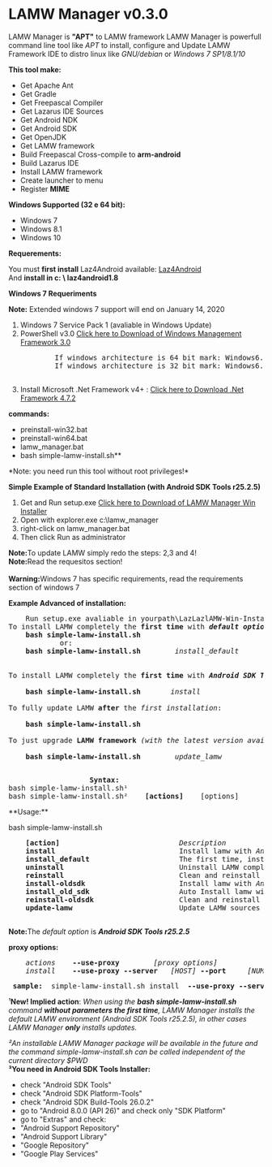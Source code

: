 # **LAMW Manager v0.3.0**

LAMW Manager is  **"APT"** to LAMW framework
LAMW Manager is powerfull   command line tool like *APT* to install, configure and Update LAMW Framework IDE
to distro linux like *GNU/debian* or *Windows 7 SP1/8.1/10*


**This tool make:**
<ul>
	<li>Get Apache Ant</li>
	<li>Get Gradle</li>
	<li>Get Freepascal Compiler</li>
	<li>Get Lazarus IDE Sources</li>
	<li>Get Android NDK</li>
	<li>Get Android SDK</li>
	<li>Get OpenJDK</li>
	<li>Get LAMW framework</li>
	<li>Build Freepascal Cross-compile to <strong>arm-android</strong></li>
	<li>Build Lazarus IDE</li>
	<li>Install LAMW framework</li>
	<li>Create launcher to menu</li>
	<li>Register <strong>MIME</strong> </li>
</ul>


**Windows Supported (32 e 64 bit):**

<ul>
	<li>Windows 7</li>
	<li>Windows 8.1</li>
	<li>Windows 10</li>
</ul>		

**Requerements:**
<p>
	You must <strong>first install</strong> Laz4Android available: <a href="https://ufpr.dl.sourceforge.net/project/laz4android/laz4android1.8.0-FPC3.0.4.exe"> Laz4Android</a> 
	<br>And <strong>install in c: \ laz4android1.8</strong></br>
</p>

**Windows 7 Requeriments**
<p>
	<strong>Note:</strong> Extended windows 7 support will end on January 14, 2020
	<ol>
	<li>Windows 7 Service Pack 1 (avaliable in Windows Update)</li>
	<li>PowerShell v3.0  <a href="https://www.microsoft.com/en-us/download/details.aspx?id=34595">  Click here to Download of Windows Management Framework 3.0 </a>
	<pre>
		If windows architecture is 64 bit mark: Windows6.1-KB2506143-x64.msu and click next to download file
		If windows architecture is 32 bit mark: Windows6.1-KB2506143-x86.msu and click next to download file
	</pre>
	<li>Install Microsoft .Net Framework v4+  : <a href="https://dotnet.microsoft.com/download/thank-you/net472"> Click here to Download  .Net Framework 4.7.2</a>
	</ol>
</p>


**commands:**
<p>
	<ul>
		<li>preinstall-win32.bat</li>
		<li>preinstall-win64.bat</li>
		<li>lamw_manager.bat</li>
		<li>bash simple-lamw-install.sh**</li>
	</ul>
</p>
*Note: you need run this tool without root privileges!*


<p>
	<strong>Simple Example of Standard Installation (with Android SDK Tools r25.2.5)</strong>
	<ol>
	<li>Get and Run setup.exe <a href="https://raw.githubusercontent.com/DanielTimelord/Laz4LAMW-win-installer/master/LAMWAutoRunScripts-master/setup.exe">Click here to Download of LAMW Manager Win Installer</a></li>
	<li>Open  with explorer.exe c:\lamw_manager </li>
	<li>right-click on lamw_manager.bat</li>
	<li>Then click Run as administrator</li>
	</ol>
	<strong>Note:</strong>To update LAMW simply redo the steps: 2,3 and 4!
	<br><strong>Note:</strong>Read the requesitos section!</br>
	<br><strong>Warning:</strong>Windows 7 has specific requirements, read the requirements section of windows 7</br>
</p>

<strong>Example Advanced of installation:</strong>
<pre>
	Run setup.exe avaliable in yourpath\LazLazlAMW-Win-Installer\LAMWAutoRunScripts or in <a href="https://raw.githubusercontent.com/DanielTimelord/Laz4LAMW-win-installer/master/LAMWAutoRunScripts-master/setup.exe">Setup</a>
To install LAMW completely the <strong>first time</strong> with <strong><em>default option</em></strong>:
	<strong>bash simple-lamw-install.sh</strong>
			or:
	<strong>bash simple-lamw-install.sh</strong>        <em>install_default</em>

<br>To install LAMW completely the <strong>first time</strong> with <strong><em>Android SDK Tools r26.1.1:</em></strong></br>
	<strong>bash simple-lamw-install.sh</strong>       <em>install</em>
<br>To fully update LAMW <strong>after</strong> the <em>first installation</em>:</br>
	<strong>bash simple-lamw-install.sh</strong>
<br>To just upgrade <strong>LAMW framework</strong> <em>(with the latest version available in git)</em></br>
	<strong>bash simple-lamw-install.sh</strong>        <em>update_lamw</em>

</pre>
<pre>					<Strong>Syntax:</Strong>
bash simple-lamw-install.sh¹
bash simple-lamw-install.sh² 	<strong>[actions]</strong>    [options]
</pre>
</p>
**Usage:**

<p>
bash simple-lamw-install.sh
	<pre>
	<strong>[action]</strong>                            <em>Description</em>
	<strong>install</strong>                             Install lamw with <em>Android SDK Tools r26.1.1</em>
	<strong>install_default</strong>                     The first time, install LAMW with <strong>default option</strong>, in other cases only install updates.                                                   
	<strong>uninstall</strong>                           Uninstall LAMW completely and erase all settings.
	<strong>reinstall</strong>                           Clean and reinstall <em>LAMW IDE with Android SDK Tools r26.1.1</em>
	<strong>install-oldsdk</strong>                      Install lamw with <em>Android SDK Tools r25.2.5³ GUI</em>
	<strong>install_old_sdk</strong>                     Auto Install lamw with <strong><em>Android SDK Tools r25.2.5 CLI</em></strong>
	<strong>reinstall-oldsdk</strong>                    Clean and reinstall lamw with <em>Android SDK Tools r25.2.5</em>
	<strong>update-lamw</strong>                         Update LAMW sources and rebuild Lazarus IDE
	</pre>
	<strong>Note:</strong>The <em>default option</em> is <strong><em>Android SDK Tools r25.2.5</em></strong>
</p>

**proxy options:**
<p>
	<pre>
	<em>actions</em>    <strong>--use-proxy</strong> 		<em>[proxy options]</em>
	<em>install</em>    <strong>--use-proxy --server</strong>	<em>[HOST]</em> <strong>--port</strong> 	<em>[NUMBER]</em>
</pre>
</p>

<pre> <strong>sample:</strong>	simple-lamw-install.sh install	<strong>--use-proxy	--server</strong> <em>10.0.16.1</em>	<strong>--port</strong>	<em>3128</em> </pre>


¹<strong>New!
Implied action</strong>:
<em>When using the <strong>bash simple-lamw-install.sh</strong> command <strong>without parameters the first time</strong>, LAMW Manager installs the default LAMW environment (Android SDK Tools r25.2.5), in other cases LAMW Manager <strong>only</strong> installs updates.</em>


<p>
	<em>²An installable LAMW Manager package will be available in the future and the command simple-lamw-install.sh can be called independent of the current directory $PWD</em>
	<br><strong>³You need in Android SDK Tools Installer:</strong></br>
	<ul>
	<li>check "Android SDK Tools"</li>
	<li>check "Android SDK Platform-Tools"</li>			
	<li>check "Android SDK Build-Tools 26.0.2"</li>  	
	<li>go to "Android 8.0.0 (API 26)" and check only "SDK Platform"</li>
	<li>go to "Extras" and check:</li> 
	<li>		"Android Support Repository"</li>				
	<li>		"Android Support Library"</li>				
	<li>		"Google Repository"</li>
	<li>		"Google Play Services" </li>
	</ul>																
</p>
